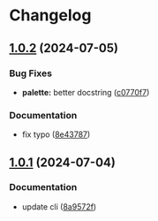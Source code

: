 # Changelog

## [1.0.2](https://github.com/loiccoyle/phomo/compare/v1.0.1...v1.0.2) (2024-07-05)


### Bug Fixes

* **palette:** better docstring ([c0770f7](https://github.com/loiccoyle/phomo/commit/c0770f774fd1883d1ef1f46d617c30884680ea7a))


### Documentation

* fix typo ([8e43787](https://github.com/loiccoyle/phomo/commit/8e43787541bd29e23ae53bf28275be1bb412b2d9))

## [1.0.1](https://github.com/loiccoyle/phomo/compare/v1.0.0...v1.0.1) (2024-07-04)


### Documentation

* update cli ([8a9572f](https://github.com/loiccoyle/phomo/commit/8a9572f2fc2dc0c30be6b55bff49d5beb72f87b3))
